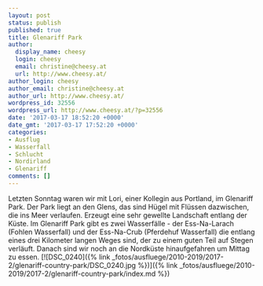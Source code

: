 ```yaml
---
layout: post
status: publish
published: true
title: Glenariff Park
author:
  display_name: cheesy
  login: cheesy
  email: christine@cheesy.at
  url: http://www.cheesy.at/
author_login: cheesy
author_email: christine@cheesy.at
author_url: http://www.cheesy.at/
wordpress_id: 32556
wordpress_url: http://www.cheesy.at/?p=32556
date: '2017-03-17 18:52:20 +0000'
date_gmt: '2017-03-17 17:52:20 +0000'
categories:
- Ausflug
- Wasserfall
- Schlucht
- Nordirland
- Glenariff
comments: []
---
```

Letzten Sonntag waren wir mit Lori, einer Kollegin aus Portland, im Glenariff Park. Der Park liegt an den Glens, das sind Hügel mit Flüssen dazwischen, die ins Meer verlaufen. Erzeugt eine sehr gewellte Landschaft entlang der Küste. Im Glenariff Park gibt es zwei Wasserfälle - der Ess-Na-Larach (Fohlen Wasserfall) und der Ess-Na-Crub (Pferdehuf Wasserfall) die entlang eines drei Kilometer langen Weges sind, der zu einem guten Teil auf Stegen verläuft. Danach sind wir noch an die Nordküste hinaufgefahren um Mittag zu essen.
[![DSC_0240]({% link _fotos/ausfluege/2010-2019/2017-2/glenariff-country-park/DSC_0240.jpg %})]({% link _fotos/ausfluege/2010-2019/2017-2/glenariff-country-park/index.md %})
